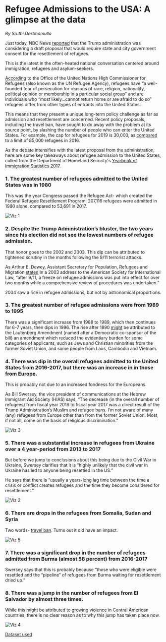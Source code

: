 # Refugee Admissions to the USA: A glimpse at the data 

_By Sruthi Darbhamulla_

Just today, NBC News [reported](https://www.nbcnews.com/politics/immigration/trump-admin-weighs-letting-states-cities-deny-entry-refugees-approved-n1044801) that the Trump administration was considering a draft proposal that would require state and city government consent for the resettlement of refugees.

This is the latest in the often-heated national conversation centered around immigration, refugees and asylum-seekers.

[According](https://www.unrefugees.org/refugee-facts/what-is-a-refugee/) to the Office of the United Nations High Commissioner for Refugees (also known as the UN Refugee Agency), refugees have “a well-founded fear of persecution for reasons of race, religion, nationality, political opinion or membership in a particular social group” and are individuals who “most likely...cannot return home or are afraid to do so” refugees differ from other types of entrants into the United States. 


This means that they present a unique long-term policy challenge as far as admission and resettlement are concerned. Recent policy proposals, including the travel ban, have sought to do away with the problem at its source point, by slashing the number of people who can enter the United States. For example, the cap for refugees for 2019 is 30,000, as [compared](https://www.nbcnews.com/politics/immigration/trump-admin-weighs-letting-states-cities-deny-entry-refugees-approved-n1044801) to a limit of 85,000 refugees in 2016. 

As the debate intensifies with the latest proposal from the administration, here are some key takeaways about refugee admission to the United States, culled from the Department of Homeland Security's [Yearbook of Immigration Statistics 2017](https://www.dhs.gov/immigration-statistics/yearbook/2017). 


### 1. The greatest number of refugees admitted to the United States was in 1980

This was the year Congress passed the Refugee Act- which created the Federal Refugee Resettlement Program. 207,116 refugees were admitted in 1980 alone, compared to 53,691 in 2017. 

![Viz 1](https://quizzical-neumann-30c700.netlify.com/Viz%201.png)

### 2. Despite the Trump Administration’s bluster, the two years since his election did not see the lowest numbers of refugee admission. 
That honor goes to the 2002 and 2003. This dip can be attributed to tightened scrutiny in the months following the 9/11 terrorist attacks. 

As Arthur E. Dewey, Assistant Secretary for Population, Refugees and Migration [stated](https://2001-2009.state.gov/g/prm/rls/2003/37906.htm) in a 2003 address to the American Society for International Law, “after 9/11, a freeze on refugee admissions was put into effect for over two months while a comprehensive review of procedures was undertaken.” 

2004 saw a rise in refugee admissions, but not by astronomical proportions. 

### 3. The greatest number of refugee admissions were from 1989 to 1995
There was a significant increase from 1988 to 1989, which then continues for 6-7 years, then dips in 1996. The rise after 1990 [might](https://www.uscis.gov/history-and-genealogy/our-history/refugee-timeline) be attributed to the Lautenberg Amendment (named after a Democratic co-sponsor of the bill) an amendment which reduced the evidentiary burden for some categories of applicants, such as Jews and Christian minorities from the former Soviet Union, and some people from Laos, Cambodia and Vietnam. 

### 4. There was dip in the overall refugees admitted to the United States from 2016-2017, but there was an increase in in those from Europe. 

This is probably not due to an increased fondness for the Europeans.

As Bill Swersey, the vice president of communications at the Hebrew Immigrant Aid Society (HIAS) says, “The decrease (in the overall number of refugees) from fiscal year 2016 to fiscal year 2017 was a direct result of the Trump Administration’s Muslim and refugee bans.  I’m not aware of many (any) refugees from Europe other than from the former Soviet Union.  Most, if not all, come on the basis of religious discrimination.” 

![Viz 3](https://quizzical-neumann-30c700.netlify.com/Viz%203.png)


### 5. There was a substantial increase in refugees from Ukraine over a 4 year-period from 2013 to 2017

But before we jump to conclusions about this being due to the Civil War in Ukraine, Swersey clarifies that it is “highly unlikely that the civil war in Ukraine has led to anyone being resettled in the US.” 

He says that there is “usually a years-long lag time between the time a crisis or conflict creates refugees and the time they become considered for resettlement.” 

![Viz 2](https://quizzical-neumann-30c700.netlify.com/Viz%202.png)


### 6. There are drops in the refugees from Somalia, Sudan and Syria
Two words- [travel ban](https://www.bbc.com/news/world-us-canada-38781302). Turns out it did have an impact.

![Viz 5](https://quizzical-neumann-30c700.netlify.com/Viz%205.png)

 
### 7. There was a significant drop in the number of refugees admitted from Burma (almost 58 percent) from 2016-2017

Swersey says that this is probably because “those who were eligible were resettled and the “pipeline” of refugees from Burma waiting for resettlement dried up.”


### 8. There was a jump in the number of refugees from El Salvador by almost three times.

While this [might](https://www.wola.org/analysis/fact-sheet-united-states-immigration-central-american-asylum-seekers/) be attributed to growing violence in Central American countries, there is no clear reason as to why this jump has taken place now. 

![Viz 4](https://quizzical-neumann-30c700.netlify.com/Viz%204.png/)


[Dataset used](https://github.com/SruthiDarbhamulla/DigitalFrameworks/issues/1#issue-483673190)

